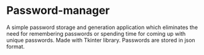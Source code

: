 # Password-manager
A simple password storage and generation application which eliminates the need for remembering passwords or spending time for coming up with unique passwords. 
Made with Tkinter library.
Passwords are stored in json format. 
